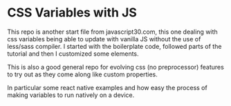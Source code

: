 # CSS Variables with JS

This repo is another start file from javascript30.com, this one dealing with css variables being able to update with vanilla JS
without the use of less/sass compiler. I started with the boilerplate code, followed parts of the tutorial and then I customized some elements.

This is also a good general repo for evolving css (no preprocessor) features to try out as they come along like custom properties.

In particular some react native examples and how easy the process of making variables to run natively on a device.

